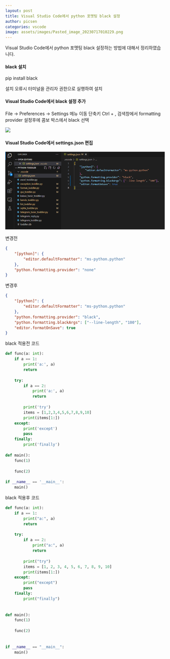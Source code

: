 ```yaml
---
layout: post
title: Visual Studio Code에서 python 포멧팅 black 설정
author: picsen
categories: vscode
image: assets/images/Pasted_image_20230717010229.png
---
```

Visual Studio Code에서 python 포멧팅 black 설정하는 방법에 대해서 정리하였습니다.

#### black 설치

pip install black

설치 오류시 터미널을 관리자 권한으로 실행하여 설치


#### Visual Studio Code에서 black 설정 추가
File -> Preferences -> Settings 메뉴 이동
단축키 Ctrl + ,
검색창에서 formatting provider 설정후에 콤보 박스에서 black 선택  
 

![](https://blog.kakaocdn.net/dn/cb7vXs/btslC4Ayd9Y/kMkss3jcSNU9FOnwkOdvVK/img.png)

#### Visual Studio Code에서 settings.json 편집

![](/assets/images/Pasted_image_20230717010113.png)

변경전
```json
{
    "[python]": {
        "editor.defaultFormatter": "ms-python.python"
    },
    "python.formatting.provider": "none"
}
```

변경후
```json
{
    "[python]": {
        "editor.defaultFormatter": "ms-python.python"
    },
    "python.formatting.provider": "black",
    "python.formatting.blackArgs": ["--line-length", "100"],
    "editor.formatOnSave": true
}
```

black 적용전 코드
```python
def func(a: int):
    if a == 1:
        print('a:', a)
        return

    try:
        if a == 2:
            print('a:', a)
            return

        print('try')
        items = [1,2,3,4,5,6,7,8,9,10]
        print(items[1:])
    except:
        print('except')
        pass
    finally:
        print('finally')

def main():
    func(1)

    func(2)

if __name__ == '__main__':
    main()

```

black 적용후 코드
```python
def func(a: int):
    if a == 1:
        print("a:", a)
        return

    try:
        if a == 2:
            print("a:", a)
            return

        print("try")
        items = [1, 2, 3, 4, 5, 6, 7, 8, 9, 10]
        print(items[1:])
    except:
        print("except")
        pass
    finally:
        print("finally")


def main():
    func(1)

    func(2)


if __name__ == "__main__":
    main()
```